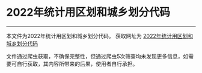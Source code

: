 # 2022年统计用区划和城乡划分代码
---
本文件为2022年统计用区划和城乡划分代码。
获取网址为 [2022年统计用区划和城乡划分代码](http://www.stats.gov.cn/tjsj/tjbz/tjyqhdmhcxhfdm/2022/index.html)

文件通过爬虫获取，不确保完整性，但通过爬虫5次筛查均未发现更多信息，如需要可自行获取，其内容所带来的后果，使用者自行承担。
